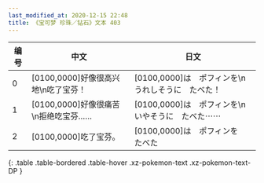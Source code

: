 ```yaml
---
last_modified_at: 2020-12-15 22:48
title: 《宝可梦 珍珠／钻石》文本 403
---
```

| 编号 | 中文 | 日文 |
| ---- | ---- | ---- |
| 0 | [0100,0000]好像很高兴地\n吃了宝芬！ | [0100,0000]は　ポフィンを\nうれしそうに　たべた！ |
| 1 | [0100,0000]好像很痛苦\n拒绝吃宝芬…… | [0100,0000]は　ポフィンを\nいやそうに　たべた⋯⋯ |
| 2 | [0100,0000]吃了宝芬。 | [0100,0000]は　ポフィンを　たべた |
{: .table .table-bordered .table-hover .xz-pokemon-text .xz-pokemon-text-DP }